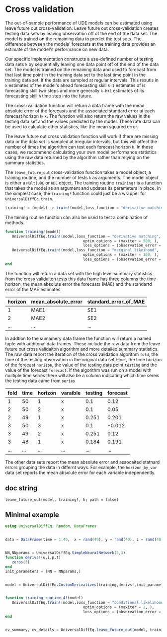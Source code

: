# Cross validation

The out-of-sample performance of UDE models can be estimated using leave future out cross-validation. Leave future out cross-validation creates testing data sets by leaving observation off of the end of the data set. The model is trained on the remaining data to predict the test sets. The difference between the models' forecasts at the training data provides an estimate of the model's performance on new data.

Our specific implementation constructs a use-defined number of testing data sets `k` by sequentially leaving one data point off of the end of the data set. The model is trained on the remaining data and used to forecast from that last time point in the training data set to the last time point in the training data set. If the data are sampled at regular intervals, This resutls in `k` estimates of the model's ahead forecasting skill `k-1` estimates of is forecasting skill two steps and more generally `k-h+1` estimates of its forecasting skill `h` time step into the future.

The cross-validation function will return a data frame with the mean absolute error of the forecasts and the associated standard error at each forecast horizon `h<k`. The function will also return the raw values in the testing data set and the values predicted by the model. These rate data can be used to calculate other statistics, like the mean squared error.

The leave future out cross validation function will work if there are missing data or the data set is sampled at irregular intervals, but this will affect the number of times the algorithm can test each forecast horizon `h`. In these cases, we recommend calculating your own model performance statistics using the raw data returned by the algorithm rather than relying on the summary statistics.

The `leave_future_out` cross-validation function takes a model object, a training routine, and the number of tests `k` as arguments. The model object is either a `MultiUDE` or `UDE` object. The training routine `training!` is a function that takes the model as an argument and updates its parameters in place. In the simplest case, the `training!` function could just be a wrapper for `UniversalDiffEq.train`.

```julia
training! = (model) -> train!(model,loss_function = "derivative matching")
```

The taining routine function can also be used to test a combination of methods.

```julia
function training!(model)
   UniversalDiffEq.train!(model,loss_function = "derivative matching",
                                   optim_options = (maxiter = 500, ),
                                   loss_options = (observation_error = 0.25,))
   UniversalDiffEq.train!(model,loss_function = "marginal likeihood",
                                   optim_options = (maxiter = 100, ),
                                   loss_options = (observation_error = 0.25,))
end
```

The function will return a data set with the high level summary statistics from the cross validaiton tests this data frame has three columns the time horizon, the mean absolute error the forecasts (MAE) and the standartd error of the MAE estimates. 

| horizon | mean_absolute_error | standard_error_of_MAE |
|---------|---------------------|-----------------------|
|1        |MAE1                 | SE1                   |
|2        |MAE2                 | SE2                   |
|...      |...                  | ...                   |

In addtion to the sumamery data frame the function will return a named tuple with additonal data frames. These include the raw data from the leave future out cross validaiton algorithm and more detailed summary statistics. The raw data report the iteration of the cross validation algorithm `fold`, the time of the testing observation in the original data set `time` , the time horizon of the forecast `horizon`, the value of the testing data point `testing`  and the value of the forecast `forecast`. If the algorithm was run on a model with multiple time series there will also be a column indicating which time sereis the testing data came from `series`


| fold | time  | horizon |varaible| testing|forecast|
|------|-------|---------|--------|--------|--------|
|1     |50     | 1       | x      | 0.1    | 0.12   |
|2     |50     | 2       | x      | 0.1    | 0.05   |
|2     |49     | 1       | x      | 0.251  | 0.201  |
|3     |50     | 3       | x      | 0.1    | -0.012 |
|3     |49     | 2       | x      | 0.251  | 0.12   |
|3     |48     | 1       | x      | 0.184  | 0.191  |
|...   |...    | ...     | ...    | ...    | ...    |


The other data sets report the mean absolute error and assocaited statnard errors grouping the data in differnt ways. For example, the `horizon_by_var` data set reports the mean absolute error for each variable independently. 


## doc string
```@docs; canonical=false
leave_future_out(model, training!, k; path = false)
```

## Minimal example

```julia
using UniversalDiffEq, Random, DataFrames


data = DataFrame(time = 1:40,  x = rand(40), y = rand(40), z = rand(40))


NN,NNparams = UniversalDiffEq.SimpleNeuralNetwork(3,3)
function derivs!(u,i,p,t)
   zeros(3)
end
init_parameters = (NN = NNparams,)


model = UniversalDiffEq.CustomDerivatives(training,derivs!,init_parameters)


function training_routine_4!(model)
   UniversalDiffEq.train!(model,loss_function = "conditional likelihood",
                                   optim_options = (maxiter = 2, ),
                                   loss_options = (observation_error = 0.25,))
end


cv_summary, cv_details = UniversalDiffEq.leave_future_out(model, training_routine_4!, 10)
```
